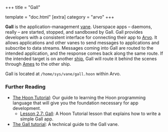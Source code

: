 +++
title = "Gall"

template = "doc.html"
[extra]
category = "arvo"
+++

**Gall** is the application-management [vane](../vane). Userspace apps –⁠ daemons, really –⁠ are started, stopped, and sandboxed by Gall. Gall provides developers with a consistent interface for connecting their app to [Arvo](../arvo). It allows applications and other vanes to send messages to applications and subscribe to data streams. Messages coming into Gall are routed to the intended application, and the response comes back along the same route. If the intended target is on another [ship](../ship), Gall will route it behind the scenes through [Ames](../ames) to the other ship.

Gall is located at `/home/sys/vane/gall.hoon` within Arvo.

### Further Reading

- [The Hoon Tutorial](/docs/hoon/hoon-school/_index): Our guide to learning the Hoon programming language that will give you the foundation necessary for app development.
  - [Lesson 2.7: Gall](/docs/hoon/hoon-school/gall): A Hoon Tutorial lesson that explains how to write a simple Gall app.
- [The Gall tutorial](/docs/userspace/gall/gall): A technical guide to the Gall vane.

